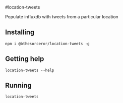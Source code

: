 #location-tweets

Populate influxdb with tweets from a particular location

## Installing

```
npm i @bthesorceror/location-tweets -g
```

## Getting help

```
location-tweets --help
```

## Running

```
location-tweets
```
